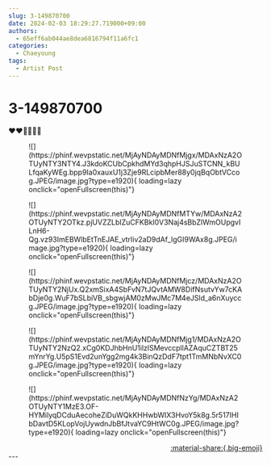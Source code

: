 ```yaml
---
slug: 3-149870700
date: 2024-02-03 18:29:27.719000+09:00
authors:
  - 65eff6ab044ae8dea6816794f11a6fc1
categories:
  - Chaeyoung
tags:
  - Artist Post
---
```


# 3-149870700

<div class="post-container" markdown="1">
<div class="content-container md-sidebar__scrollwrap" markdown="1">

❤️♥️💜💙🧡💛
<figure markdown="1">
![](https://phinf.wevpstatic.net/MjAyNDAyMDNfMjgx/MDAxNzA2OTUyNTY3NTY4.J3kdoKCUbCpkhdMYd3qhpHJSJuSTCNN_kBULfqaKyWEg.bpp9Ia0xauxU1j3Zje9RLcipbMer88y0jqBqObtVCcog.JPEG/image.jpg?type=e1920){ loading=lazy onclick="openFullscreen(this)"}
</figure>

<figure markdown="1">
![](https://phinf.wevpstatic.net/MjAyNDAyMDNfMTYw/MDAxNzA2OTUyNTY2OTkz.pjUVZZLbIZuCFKBkI0V3Naj4sBbZlWmOUpgvILnH6-Qg.vz93ImEBWlbEtTnEJAE_vtrIiv2aD9dAf_lgGI9WAx8g.JPEG/image.jpg?type=e1920){ loading=lazy onclick="openFullscreen(this)"}
</figure>

<figure markdown="1">
![](https://phinf.wevpstatic.net/MjAyNDAyMDNfMjcz/MDAxNzA2OTUyNTY2NjUx.Q2xmSixA4SbFvN7tJQvtAMW8DifNsutvYw7cKAbDje0g.WuF7bSLbiVB_sbgwjAM0zMwJMc7M4eJSld_a6nXuyccg.JPEG/image.jpg?type=e1920){ loading=lazy onclick="openFullscreen(this)"}
</figure>

<figure markdown="1">
![](https://phinf.wevpstatic.net/MjAyNDAyMDNfMjg1/MDAxNzA2OTUyNTY2NzQ2.xCg0KDJhbHnU1ilzlSMevccpllAZAquCZTBT25mYnrYg.U5pS1Evd2unYgg2mg4k3BinQzDdF7tpt1TmMNbNvXC0g.JPEG/image.jpg?type=e1920){ loading=lazy onclick="openFullscreen(this)"}
</figure>

<figure markdown="1">
![](https://phinf.wevpstatic.net/MjAyNDAyMDNfNzYg/MDAxNzA2OTUyNTY1MzE3.OF-HYMilyqDCduAecoheZiDuWQkKHHwbWIX3HvoY5k8g.5r517IHIbDavtD5KLopVojUywdnJbBfJtvaYC9HtWC0g.JPEG/image.jpg?type=e1920){ loading=lazy onclick="openFullscreen(this)"}
</figure>


</div>
</div>

<div style="text-align: right;" markdown="1">
<a href="https://weverse.io/fromis9/artist/3-149870700" style="text-align: right;">:material-share:{.big-emoji}</a>
</div>
---
